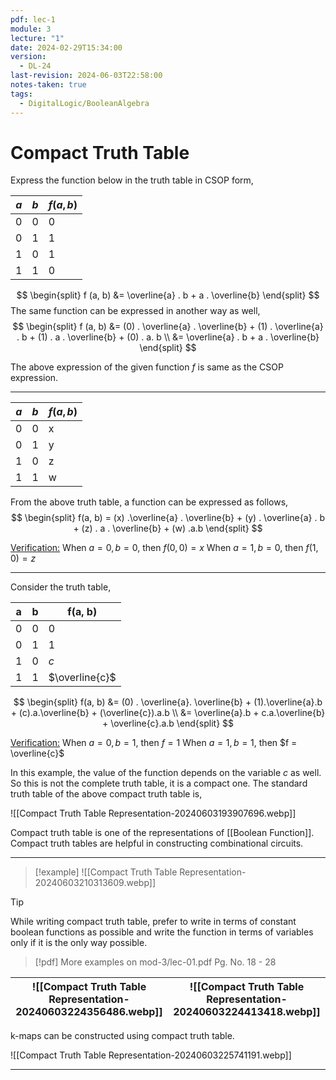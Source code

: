 ```yaml
---
pdf: lec-1
module: 3
lecture: "1"
date: 2024-02-29T15:34:00
version:
  - DL-24
last-revision: 2024-06-03T22:58:00
notes-taken: true
tags:
  - DigitalLogic/BooleanAlgebra
---
```

# Compact Truth Table
Express the function below in the truth table in CSOP form,

| $a$ | $b$ | $f(a, b)$ |
| --- | --- | --------- |
| 0   | 0   | 0         |
| 0   | 1   | 1         |
| 1   | 0   | 1         |
| 1   | 1   | 0         |
$$
\begin{split}
f (a, b) &= \overline{a} . b + a . \overline{b}
\end{split}
$$
The same function can be expressed in another way as well,
$$
\begin{split}
f (a, b) &= (0) . \overline{a} . \overline{b} + (1) . \overline{a} . b + (1) . a . \overline{b} + (0) . a. b \\
&= \overline{a} . b + a . \overline{b}
\end{split}
$$

The above expression of the given function $f$ is same as the CSOP expression.

---

| $a$ | $b$ | $f(a, b)$ |
| --- | --- | --------- |
| 0   | 0   | x         |
| 0   | 1   | y         |
| 1   | 0   | z         |
| 1   | 1   | w         |
From the above truth table, a function can be expressed as follows,
$$
\begin{split}
f(a, b) = (x) .\overline{a} . \overline{b} + (y) . \overline{a} . b + (z) . a . \overline{b} + (w) .a.b
\end{split}
$$

<u>Verification:</u>
When $a = 0, b = 0$, then $f(0, 0) = x$
When $a = 1, b = 0$, then $f(1, 0) = z$

---
Consider the truth table,

| a   | b   | f(a, b)        |
| --- | --- | -------------- |
| 0   | 0   | 0              |
| 0   | 1   | 1              |
| 1   | 0   | $c$            |
| 1   | 1   | $\overline{c}$ |
$$
\begin{split}
f(a, b) &= (0) . \overline{a}. \overline{b} + (1).\overline{a}.b + (c).a.\overline{b} + (\overline{c}).a.b \\
&= \overline{a}.b + c.a.\overline{b} + \overline{c}.a.b
\end{split}
$$

<u>Verification:</u>
When $a = 0, b = 1$, then $f = 1$
When $a=1, b=1$, then $f = \overline{c}$

In this example, the value of the function depends on the variable $c$ as well. So this is not the complete truth table, it is a compact one.
The standard truth table of the above compact truth table is,

![[Compact Truth Table Representation-20240603193907696.webp]]

Compact truth table is one of the representations of [[Boolean Function]]. Compact truth tables are helpful in constructing combinational circuits.

---
> [!example] 
> ![[Compact Truth Table Representation-20240603210313609.webp]]

> [!tip] 
> While writing compact truth table, prefer to write in terms of constant boolean functions as possible and write the function in terms of variables only if it is the only way possible.

> [!pdf] More examples on mod-3/lec-01.pdf Pg. No. 18 - 28

| ![[Compact Truth Table Representation-20240603224356486.webp]] | ![[Compact Truth Table Representation-20240603224413418.webp]] |
| -------------------------------------------------------------- | ------------------------------------ |

k-maps can be constructed using compact truth table.

![[Compact Truth Table Representation-20240603225741191.webp]]

---
